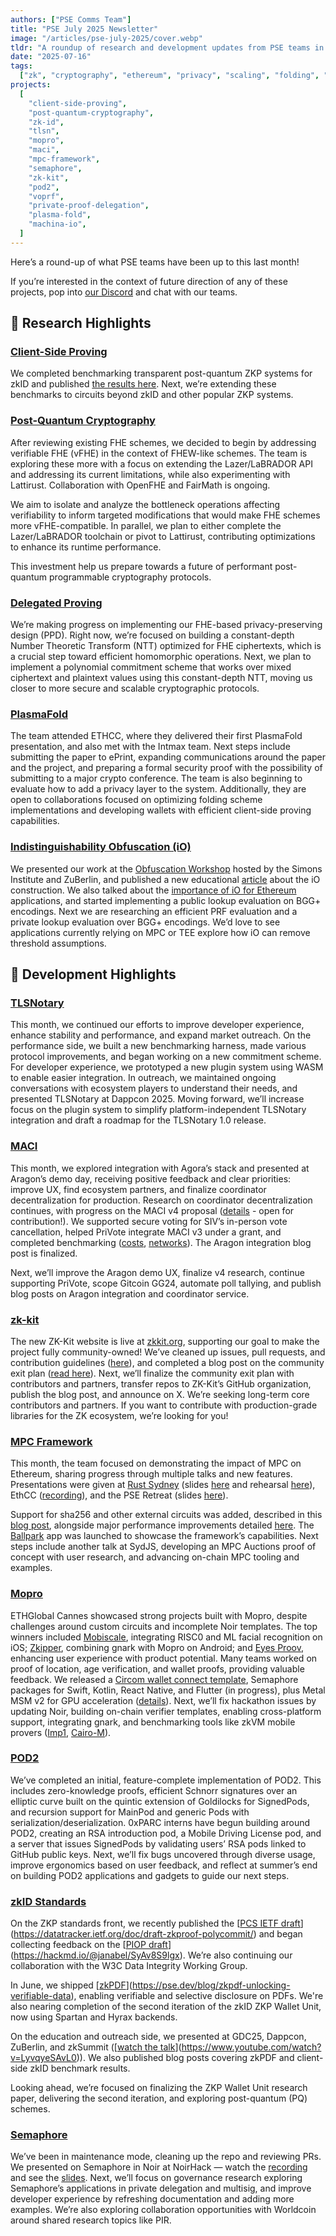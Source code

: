 ```yaml
---
authors: ["PSE Comms Team"]
title: "PSE July 2025 Newsletter"
image: "/articles/pse-july-2025/cover.webp"
tldr: "A roundup of research and development updates from PSE teams in July 2025, covering client-side proving, post-quantum cryptography, zkID, TLSNotary, MPC, MACI, and more."
date: "2025-07-16"
tags:
  ["zk", "cryptography", "ethereum", "privacy", "scaling", "folding", "voprf"]
projects:
  [
    "client-side-proving",
    "post-quantum-cryptography",
    "zk-id",
    "tlsn",
    "mopro",
    "maci",
    "mpc-framework",
    "semaphore",
    "zk-kit",
    "pod2",
    "voprf",
    "private-proof-delegation",
    "plasma-fold",
    "machina-io",
  ]
---
```


Here’s a round-up of what PSE teams have been up to this last month!

If you’re interested in the context of future direction of any of these projects, pop into [our Discord](https://pse.dev/discord) and chat with our teams.

## 🧪 Research Highlights

### [Client-Side Proving](https://pse.dev/en/projects/client-side-proving)

We completed benchmarking transparent post-quantum ZKP systems for zkID and published [the results here](https://www.notion.so/July-Newsletter-22ad57e8dd7e80f2a113ef0b51d0e63e?pvs=21). Next, we’re extending these benchmarks to circuits beyond zkID and other popular ZKP systems.

### [Post-Quantum Cryptography](https://pse.dev/en/projects/post-quantum-cryptography)

After reviewing existing FHE schemes, we decided to begin by addressing verifiable FHE (vFHE) in the context of FHEW-like schemes. The team is exploring these more with a focus on extending the Lazer/LaBRADOR API and addressing its current limitations, while also experimenting with Lattirust. Collaboration with OpenFHE and FairMath is ongoing.

We aim to isolate and analyze the bottleneck operations affecting verifiability to inform targeted modifications that would make FHE schemes more vFHE-compatible. In parallel, we plan to either complete the Lazer/LaBRADOR toolchain or pivot to Lattirust, contributing optimizations to enhance its runtime performance.

This investment help us prepare towards a future of performant post-quantum programmable cryptography protocols.

### [Delegated Proving](https://pse.dev/en/projects/private-proof-delegation)

We’re making progress on implementing our FHE-based privacy-preserving design (PPD). Right now, we’re focused on building a constant-depth Number Theoretic Transform (NTT) optimized for FHE ciphertexts, which is a crucial step toward efficient homomorphic operations. Next, we plan to implement a polynomial commitment scheme that works over mixed ciphertext and plaintext values using this constant-depth NTT, moving us closer to more secure and scalable cryptographic protocols.

### [PlasmaFold](https://pse.dev/projects/plasma-fold)

The team attended ETHCC, where they delivered their first PlasmaFold presentation, and also met with the Intmax team. Next steps include submitting the paper to ePrint, expanding communications around the paper and the project, and preparing a formal security proof with the possibility of submitting to a major crypto conference. The team is also beginning to evaluate how to add a privacy layer to the system. Additionally, they are open to collaborations focused on optimizing folding scheme implementations and developing wallets with efficient client-side proving capabilities.

### [Indistinguishability Obfuscation (iO)](https://pse.dev/en/projects/machina-io)

We presented our work at the [Obfuscation Workshop](https://simons.berkeley.edu/talks/sora-suegami-ethereum-foundation-machina-io-2025-06-24) hosted by the Simons Institute and ZuBerlin, and published a new educational [article](https://machina-io.com/posts/unboxing.html) about the iO construction. We also talked about the [importance of iO for Ethereum](https://x.com/backaes/status/1934888306564637003) applications, and started implementing a public lookup evaluation on BGG+ encodings. Next we are researching an efficient PRF evaluation and a private lookup evaluation over BGG+ encodings. We’d love to see applications currently relying on MPC or TEE explore how iO can remove threshold assumptions.

## 🔧 Development Highlights

### [TLSNotary](https://pse.dev/en/projects/tlsn)

This month, we continued our efforts to improve developer experience, enhance stability and performance, and expand market outreach. On the performance side, we built a new benchmarking harness, made various protocol improvements, and began working on a new commitment scheme. For developer experience, we prototyped a new plugin system using WASM to enable easier integration. In outreach, we maintained ongoing conversations with ecosystem players to understand their needs, and presented TLSNotary at Dappcon 2025. Moving forward, we’ll increase focus on the plugin system to simplify platform-independent TLSNotary integration and draft a roadmap for the TLSNotary 1.0 release.

### [MACI](https://pse.dev/en/projects/maci)

This month, we explored integration with Agora’s stack and presented at Aragon’s demo day, receiving positive feedback and clear priorities: improve UX, find ecosystem partners, and finalize coordinator decentralization for production. Research on coordinator decentralization continues, with progress on the MACI v4 proposal ([details](https://www.notion.so/218d57e8dd7e805aa5ddd1839045e238?pvs=21) - open for contribution!). We supported secure voting for SIV’s in-person vote cancellation, helped PriVote integrate MACI v3 under a grant, and completed benchmarking ([costs](https://maci.pse.dev/docs/supported-networks/costs), [networks](https://maci.pse.dev/docs/supported-networks/)). The Aragon integration blog post is finalized.

Next, we’ll improve the Aragon demo UX, finalize v4 research, continue supporting PriVote, scope Gitcoin GG24, automate poll tallying, and publish blog posts on Aragon integration and coordinator service.

### [zk-kit](https://pse.dev/en/projects/zk-kit)

The new ZK-Kit website is live at [zkkit.org](https://zkkit.org/), supporting our goal to make the project fully community-owned! We’ve cleaned up issues, pull requests, and contribution guidelines ([here](https://hackmd.io/@alizk/Skz3ugOT1l)), and completed a blog post on the community exit plan ([read here](https://hackmd.io/@alizk/SyWn4iYtkx)). Next, we’ll finalize the community exit plan with contributors and partners, transfer repos to ZK-Kit’s GitHub organization, publish the blog post, and announce on X. We’re seeking long-term core contributors and partners. If you want to contribute with production-grade libraries for the ZK ecosystem, we’re looking for you!

### [MPC Framework](https://pse.dev/en/projects/mpc-framework)

This month, the team focused on demonstrating the impact of MPC on Ethereum, sharing progress through multiple talks and new features. Presentations were given at [Rust Sydney](https://www.meetup.com/rust-sydney/) (slides [here](https://docs.google.com/presentation/d/1s8aFxecuk1fNDeN2_jIUFY5gpIPACIJto7G1BtTiL8o/edit?slide=id.p#slide=id.p) and rehearsal [here](https://drive.google.com/file/d/14p8ZGNeNbdgTZRMvw2w6al2i00VHNe4b/view?usp=sharing)), EthCC ([recording](https://www.youtube.com/live/uWdUgADLM7Q?t=9s)), and the PSE Retreat (slides [here](https://docs.google.com/presentation/d/1We1hpJMDthP-p6CZuvJD91TN0K-Kr1slm1Jc8HjHC6M/edit?usp=sharing)).

Support for sha256 and other external circuits was added, described in this [blog post](https://mpc.pse.dev/blog/sha256), alongside major performance improvements detailed [here](https://mpc.pse.dev/blog/performance-improvements). The [Ballpark](https://mpc.pse.dev/apps/ballpark) app was launched to showcase the framework’s capabilities. Next steps include another talk at SydJS, developing an MPC Auctions proof of concept with user research, and advancing on-chain MPC tooling and examples.

### [Mopro](https://pse.dev/en/projects/mopro)

ETHGlobal Cannes showcased strong projects built with Mopro, despite challenges around custom circuits and incomplete Noir templates. The top winners included [Mobiscale](https://ethglobal.com/showcase/mobiscale-n9vj6), integrating RISC0 and ML facial recognition on iOS; [Zkipper](https://ethglobal.com/showcase/zkipper-czc3z), combining gnark with Mopro on Android; and [Eyes Proov](https://ethglobal.com/showcase/eyes-proov-at10u), enhancing user experience with product potential. Many teams worked on proof of location, age verification, and wallet proofs, providing valuable feedback. We released a [Circom wallet connect template](https://github.com/moven0831/mopro-wallet-connet-circom), Semaphore packages for Swift, Kotlin, React Native, and Flutter (in progress), plus Metal MSM v2 for GPU acceleration ([details](https://github.com/zkmopro/gpu-acceleration/pull/92)). Next, we’ll fix hackathon issues by updating Noir, building on-chain verifier templates, enabling cross-platform support, integrating gnark, and benchmarking tools like zkVM mobile provers ([Imp1](https://github.com/ingonyama-zk/imp1), [Cairo-M](https://github.com/kkrt-labs/cairo-m)).

### [POD2](https://pse.dev/projects/pod2)

We’ve completed an initial, feature-complete implementation of POD2. This includes zero-knowledge proofs, efficient Schnorr signatures over an elliptic curve built on the quintic extension of Goldilocks for SignedPods, and recursion support for MainPod and generic Pods with serialization/deserialization. 0xPARC interns have begun building around POD2, creating an RSA introduction pod, a Mobile Driving License pod, and a server that issues SignedPods by validating users’ RSA pods linked to GitHub public keys. Next, we’ll fix bugs uncovered through diverse usage, improve ergonomics based on user feedback, and reflect at summer’s end on building POD2 applications and gadgets to guide our next steps.

### [zkID Standards](https://pse.dev/projects/zk-id)

On the ZKP standards front, we recently published the [[PCS IETF draft](https://datatracker.ietf.org/doc/draft-zkproof-polycommit/)](https://datatracker.ietf.org/doc/draft-zkproof-polycommit/) and began collecting feedback on the [[PIOP draft](https://hackmd.io/@janabel/SyAv8S9lgx)](https://hackmd.io/@janabel/SyAv8S9lgx). We’re also continuing our collaboration with the W3C Data Integrity Working Group.

In June, we shipped [[zkPDF](https://pse.dev/blog/zkpdf-unlocking-verifiable-data)](https://pse.dev/blog/zkpdf-unlocking-verifiable-data), enabling verifiable and selective disclosure on PDFs. We're also nearing completion of the second iteration of the zkID ZKP Wallet Unit, now using Spartan and Hyrax backends.

On the education and outreach side, we presented at GDC25, Dappcon, ZuBerlin, and zkSummit ([[watch the talk](https://www.youtube.com/watch?v=LyvqyeSAvL0)](https://www.youtube.com/watch?v=LyvqyeSAvL0)). We also published blog posts covering zkPDF and client-side zkID benchmark results.

Looking ahead, we’re focused on finalizing the ZKP Wallet Unit research paper, delivering the second iteration, and exploring post-quantum (PQ) schemes.

### [Semaphore](https://pse.dev/en/projects/semaphore)

We’ve been in maintenance mode, cleaning up the repo and reviewing PRs. We presented on Semaphore in Noir at NoirHack — watch the [recording](https://youtu.be/vfL7z74jGyU) and see the [slides](https://www.canva.com/design/DAGqgbmhIMw/iJz2c3NCMUko7iA6GfMxKw/edit?utm_content=DAGqgbmhIMw&utm_campaign=designshare&utm_medium=link2&utm_source=sharebutton). Next, we’ll focus on governance research exploring Semaphore’s applications in private delegation and multisig, and improve developer experience by refreshing documentation and adding more examples. We’re also exploring collaboration opportunities with Worldcoin around shared research topics like PIR.
